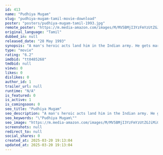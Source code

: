 ```yaml
---
id: 413
name: "Pudhiya Mugam"
slug: "pudhiya-mugam-tamil-movie-download"
poster: "posters/pudhiya-mugam-tamil-1993.jpg"
remote_poster: "https://m.media-amazon.com/images/M/MV5BMjI3YzFmYzUtZGJiMi00YzZmLWEwY2YtYjU2OTlmZGIyODk1XkEyXkFqcGdeQXVyOTA0NTIzNzU@._V1_SX300.jpg"
original_language: "Tamil"
dubbed_in: null
released_date: "28 May 1993"
synopsis: "A man's heroic acts land him in the Indian army. He gets married and eventually reaches a high-ranking post. Unbeknownst to his wife and son, he was once an assassin linked to Sri Lankan terrorists."
type: "movie"
rating: "6.2"
imdbid: "tt0485268"
tmdbid: null
views: 0
likes: 0
dislikes: 0
author_id: 1
trailer_url: null
runtime: "N/A"
is_featured: 0
is_active: 1
is_comingsoon: 0
seo_title: "Pudhiya Mugam"
seo_description: "A man's heroic acts land him in the Indian army. He gets married and eventually reaches a high-ranking post. Unbeknownst to his wife and son, he was once an assassin linked to Sri Lankan terrorists."
seo_keywords: "\"Pudhiya Mugam\""
seo_image: "https://m.media-amazon.com/images/M/MV5BMjI3YzFmYzUtZGJiMi00YzZmLWEwY2YtYjU2OTlmZGIyODk1XkEyXkFqcGdeQXVyOTA0NTIzNzU@._V1_SX300.jpg"
screenshots: null
redirect_to: null
social_shares: 0
created_at: 2025-03-20 19:13:04
updated_at: 2025-03-20 19:13:04
---
```


